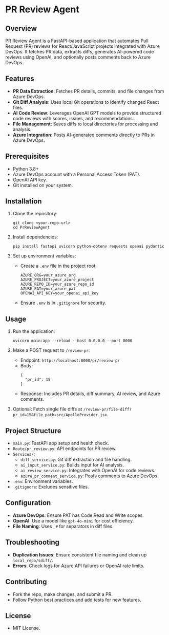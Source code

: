 # PR Review Agent

## Overview
PR Review Agent is a FastAPI-based application that automates Pull Request (PR) reviews for React/JavaScript projects integrated with Azure DevOps. It fetches PR data, extracts diffs, generates AI-powered code reviews using OpenAI, and optionally posts comments back to Azure DevOps.

## Features
- **PR Data Extraction**: Fetches PR details, commits, and file changes from Azure DevOps.
- **Git Diff Analysis**: Uses local Git operations to identify changed React files.
- **AI Code Review**: Leverages OpenAI GPT models to provide structured code reviews with scores, issues, and recommendations.
- **File Management**: Saves diffs to local directories for processing and analysis.
- **Azure Integration**: Posts AI-generated comments directly to PRs in Azure DevOps.

## Prerequisites
- Python 3.8+
- Azure DevOps account with a Personal Access Token (PAT).
- OpenAI API key.
- Git installed on your system.

## Installation
1. Clone the repository:
   ```
   git clone <your-repo-url>
   cd PrReviewAgent
   ```

2. Install dependencies:
   ```
   pip install fastapi uvicorn python-dotenv requests openai pydantic
   ```

3. Set up environment variables:
   - Create a `.env` file in the project root:
     ```
     AZURE_ORG=your_azure_org
     AZURE_PROJECT=your_azure_project
     AZURE_REPO_ID=your_azure_repo_id
     AZURE_PAT=your_azure_pat
     OPENAI_API_KEY=your_openai_api_key
     ```
   - Ensure `.env` is in `.gitignore` for security.

## Usage
1. Run the application:
   ```
   uvicorn main:app --reload --host 0.0.0.0 --port 8000
   ```

2. Make a POST request to `/review-pr`:
   - Endpoint: `http://localhost:8000/pr/review-pr`
   - Body:
     ```
     {
       "pr_id": 15
     }
     ```
   - Response: Includes PR details, diff summary, AI review, and Azure comments.

3. Optional: Fetch single file diffs at `/review-pr/file-diff?pr_id=15&file_path=src/ApolloProvider.jsx`.

## Project Structure
- `main.py`: FastAPI app setup and health check.
- `Route/pr_review.py`: API endpoints for PR review.
- `Services/`:
  - `diff_service.py`: Git diff extraction and file handling.
  - `ai_input_service.py`: Builds input for AI analysis.
  - `ai_review_service.py`: Integrates with OpenAI for code reviews.
  - `azure_pr_comment_service.py`: Posts comments to Azure DevOps.
- `.env`: Environment variables.
- `.gitignore`: Excludes sensitive files.

## Configuration
- **Azure DevOps**: Ensure PAT has Code Read and Write scopes.
- **OpenAI**: Use a model like `gpt-4o-mini` for cost efficiency.
- **File Naming**: Uses `_#` for separators in diff files.

## Troubleshooting
- **Duplication Issues**: Ensure consistent file naming and clean up `local_repo/sdiff/`.
- **Errors**: Check logs for Azure API failures or OpenAI rate limits.

## Contributing
- Fork the repo, make changes, and submit a PR.
- Follow Python best practices and add tests for new features.

## License
- MIT License.
